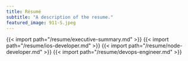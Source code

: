 ```yaml
---
title: Résumé
subtitle: "A description of the resume."
featured_image: 911-S.jpeg
---
```


{{< import path="/resume/executive-summary.md" >}}
{{< import path="/resume/ios-developer.md" >}}
{{< import path="/resume/node-developer.md" >}}
{{< import path="/resume/devops-engineer.md" >}}
